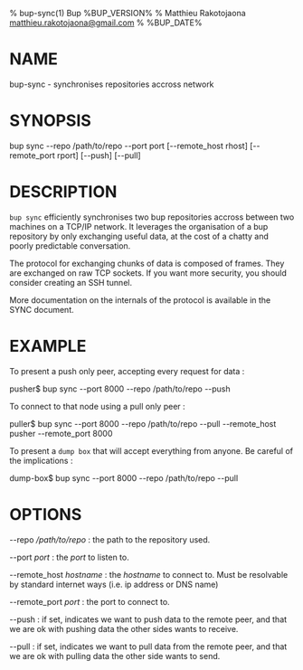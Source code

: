 % bup-sync(1) Bup %BUP_VERSION%
% Matthieu Rakotojaona <matthieu.rakotojaona@gmail.com>
% %BUP_DATE%

# NAME

bup-sync - synchronises repositories accross network

# SYNOPSIS

bup sync --repo /path/to/repo --port port [--remote_host rhost]
\[--remote_port rport] \[--push] \[--pull]

# DESCRIPTION

`bup sync` efficiently synchronises two bup repositories accross between
two machines on a TCP/IP network. It leverages the organisation of a bup
repository by only exchanging useful data, at the cost of a chatty and
poorly predictable conversation.

The protocol for exchanging chunks of data is composed of frames. They
are exchanged on raw TCP sockets. If you want more security, you should
consider creating an SSH tunnel.

More documentation on the internals of the protocol is available in the
SYNC document.

# EXAMPLE

To present a push only peer, accepting every request for data :

  pusher$ bup sync --port 8000 --repo /path/to/repo --push

To connect to that node using a pull only peer :

  puller$ bup sync --port 8000 --repo /path/to/repo --pull --remote_host pusher --remote_port 8000

To present a `dump box` that will accept everything from anyone. Be
careful of the implications :

  dump-box$ bup sync --port 8000 --repo /path/to/repo --pull

# OPTIONS

--repo */path/to/repo*
:   the path to the repository used.

--port *port*
:   the *port* to listen to.

--remote_host *hostname*
:   the *hostname* to connect to. Must be resolvable by standard internet ways
    (i.e. ip address or DNS name)

--remote_port *port*
:   the port to connect to.

--push 
:   if set, indicates we want to push data to the remote peer, and that
    we are ok with pushing data the other sides wants to receive.

--pull 
:   if set, indicates we want to pull data from the remote peer, and
    that we are ok with pulling data the other side wants to send.
